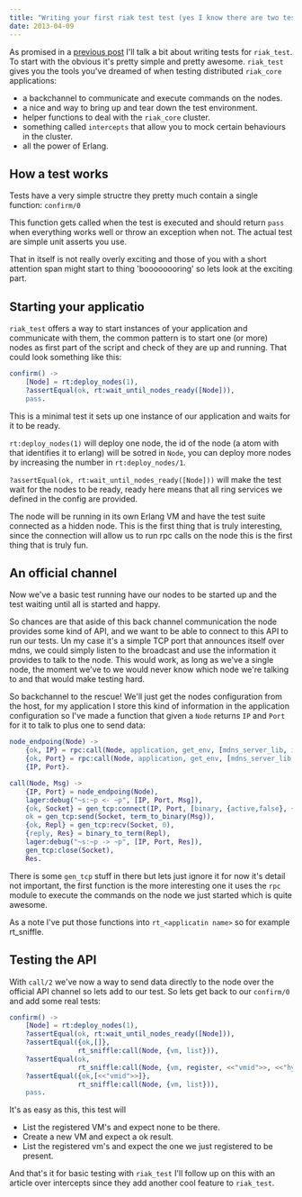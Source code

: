 ```yaml
---
title: "Writing your first riak test test (yes I know there are two tests there)"
date: 2013-04-09
---
```


As promised in a [previous post](/blog/2013/03/31/getting-started-with-riak-test-and-riak-core/) I'll talk a bit about writing tests for `riak_test`. To start with the obvious it's pretty simple and pretty awesome. `riak_test` gives you the tools you've dreamed of when testing distributed `riak_core` applications:

* a backchannel to communicate and execute commands on the nodes.
* a nice and way to bring up and tear down the test environment.
* helper functions to deal with the `riak_core` cluster.
* something called `intercepts` that allow you to mock certain behaviours in the cluster.
* all the power of Erlang.


## How a test works
Tests have a very simple structre they pretty much contain a single function: `confirm/0`

This function gets called when the test is executed and should return `pass` when everything works well or throw an exception when not. The actual test are simple unit asserts you use.

That in itself is not really overly exciting and those of you with a short attention span might start to thing 'boooooooring' so lets look at the exciting part.

## Starting your applicatio
`riak_test` offers a way to start instances of your application and communicate with them, the common pattern is to start one (or more) nodes as first part of the script and check of they are up and running. That could look something like this:

```erlang
confirm() ->
    [Node] = rt:deploy_nodes(1),
    ?assertEqual(ok, rt:wait_until_nodes_ready([Node])),
    pass.
```


This is a minimal test it sets up one instance of our application and waits for it to be ready.


`rt:deploy_nodes(1)` will deploy one node, the id of the node (a atom with that identifies it to erlang) will be sotred in `Node`, you can deploy more nodes by increasing the number in `rt:deploy_nodes/1`.

`?assertEqual(ok, rt:wait_until_nodes_ready([Node]))` will make the test wait for the nodes to be ready, ready here means that all ring services we defined in the config are provided.

The node will be running in its own Erlang VM and have the test suite connected as a hidden node. This is the first thing that is truly interesting, since the connection will allow us to run rpc calls on the node this is the first thing that is truly fun.

## An official channel
Now we've a basic test running have our nodes to be started up and the test waiting until all is started and happy.

So chances are that aside of this back channel communication the node provides some kind of API, and we want to be able to connect to this API to run our tests. Un my case it's a simple TCP port that announces itself over mdns, we could simply listen to the broadcast and use the information it provides to talk to the node. This would work, as long as we've a single node, the moment we've to we would never know which node we're talking to and that would make testing hard.

So backchannel to the rescue! We'll just get the nodes configuration from the host, for my application I store this kind of information in the application configuration so I've made a function that given a `Node` returns `IP` and `Port` for it to talk to plus one to send data:

```erlang
node_endpoing(Node) ->
    {ok, IP} = rpc:call(Node, application, get_env, [mdns_server_lib, ip]),
    {ok, Port} = rpc:call(Node, application, get_env, [mdns_server_lib, port]),
    {IP, Port}.

call(Node, Msg) ->
    {IP, Port} = node_endpoing(Node),
    lager:debug("~s:~p <- ~p", [IP, Port, Msg]),
    {ok, Socket} = gen_tcp:connect(IP, Port, [binary, {active,false}, {packet,4}], 100),
    ok = gen_tcp:send(Socket, term_to_binary(Msg)),
    {ok, Repl} = gen_tcp:recv(Socket, 0),
    {reply, Res} = binary_to_term(Repl),
    lager:debug("~s:~p -> ~p", [IP, Port, Res]),
    gen_tcp:close(Socket),
    Res.
```

There is some `gen_tcp` stuff in there but lets just ignore it for now it's detail not important, the first function is the more interesting one it uses the `rpc` module to execute the commands on the node we just started which is quite awesome.

As a note I've put those functions into `rt_<applicatin name>` so for example rt_sniffle.

## Testing the API

With `call/2` we've now a way to send data directly to the node over the official API channel so lets add to our test. So lets get back to our `confirm/0 ` and add some real tests:

```erlang
confirm() ->
    [Node] = rt:deploy_nodes(1),
    ?assertEqual(ok, rt:wait_until_nodes_ready([Node])),
    ?assertEqual({ok,[]},
                 rt_sniffle:call(Node, {vm, list})),
    ?assertEqual(ok,
                 rt_sniffle:call(Node, {vm, register, <<"vmid">>, <<"hypervisor">>})),
    ?assertEqual({ok,[<<"vmid">>]},
                 rt_sniffle:call(Node, {vm, list})),                 
    pass.
```


It's as easy as this, this test will

* List the registered VM's and expect none to be there.
* Create a new VM and expect a ok result.
* List the registered vm's and expect the one we just registered to be present.


And that's it for basic testing with `riak_test` I'll follow up on this with an article over intercepts since they add another cool feature to `riak_test`.
